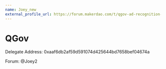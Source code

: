 ```yaml
---
name: Joey_new
external_profile_url: https://forum.makerdao.com/t/qgov-ad-recognition-submission/20494
---
```


# QGov
Delegate Address: 0xaaf6db2af59d591074d425644bd7658bef04674a

Forum: @Joey2
